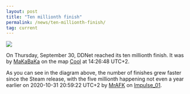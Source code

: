 ```yaml
---
layout: post
title: "Ten millionth finish"
permalink: /news/ten-millionth-finish/
tag: current
---
```


[<img class="demo" src="/finishes-10000000" />](https://ddnet.tw/stats/)

On Thursday, September 30, DDNet reached its ten millionth finish. It was by [MaKaBaKa](https://ddnet.tw/players/MaKaBaKa/) on the map [Cool](https://ddnet.tw/maps/Cool/) at 14:26:48 UTC+2.

As you can see in the diagram above, the number of finishes grew faster since the Steam release, with the five millionth happening not even a year earlier on 2020-10-31 20:59:22 UTC+2 by [MrAFK](https://ddnet.tw/players/MrAFK/) on [Impulse_01](https://ddnet.tw/maps/Impulse-95-01).
